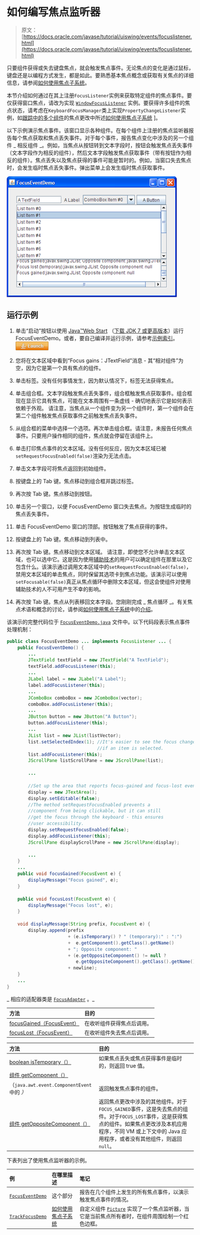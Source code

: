 # 如何编写焦点监听器

> 原文： [https://docs.oracle.com/javase/tutorial/uiswing/events/focuslistener.html](https://docs.oracle.com/javase/tutorial/uiswing/events/focuslistener.html)

只要组件获得或失去键盘焦点，就会触发焦点事件。无论焦点的变化是通过鼠标，键盘还是以编程方式发生，都是如此。要熟悉基本焦点概念或获取有关焦点的详细信息，请参阅[如何使用焦点子系统](../misc/focus.html)。

本节介绍如何通过在其上注册`FocusListener`实例来获取特定组件的焦点事件。要仅获得窗口焦点，请改为实现 [`WindowFocusListener`](windowlistener.html) 实例。要获得许多组件的焦点状态，请考虑在`KeyboardFocusManager`类上实现`PropertyChangeListener`实例，如[跟踪](../misc/focus.html#trackingFocus)[中的多个组件](../misc/focus.html)的焦点更改中所述[如何使用焦点子系统](../misc/focus.html) ]。

以下示例演示焦点事件。该窗口显示各种组件。在每个组件上注册的焦点监听器报告每个焦点获取和焦点丢失事件。对于每个事件，报告焦点变化中涉及的另一个组件 _ 相反组件 _。例如，当焦点从按钮转到文本字段时，按钮会触发焦点丢失事件（文本字段作为相反的组件），然后文本字段触发焦点获取事件（带有按钮作为相反的组件）。焦点丢失以及焦点获得的事件可能是暂时的。例如，当窗口失去焦点时，会发生临时焦点丢失事件。弹出菜单上会发生临时焦点获取事件。

![The Focus Event Window, which demonstrates the events that are fired when the keyboard focus changes.](img/3064bb6d1522bb74bf108e73c394c180.jpg)

## 运行示例

1.  单击“启动”按钮以使用 [Java™Web Start](http://www.oracle.com/technetwork/java/javase/javawebstart/index.html) （[下载 JDK 7 或更高版本](http://www.oracle.com/technetwork/java/javase/downloads/index.html)）运行 FocusEventDemo。或者，要自己编译并运行示例，请参考[示例索引](../examples/events/index.html#FocusEventDemo)。 [![Launches the FocusEventDemo application](img/4707a69a17729d71c56b2bdbbb4cc61c.jpg)](https://docs.oracle.com/javase/tutorialJWS/samples/uiswing/FocusEventDemoProject/FocusEventDemo.jnlp) 

2.  您将在文本区域中看到“Focus gains：JTextField”消息 - 其“相对组件”为空，因为它是第一个具有焦点的组件。
3.  单击标签。没有任何事情发生，因为默认情况下，标签无法获得焦点。
4.  单击组合框。文本字段触发焦点丢失事件，组合框触发焦点获取事件。组合框现在显示它具有焦点，可能在文本周围有一条虚线 - 确切地表示它是如何表示依赖于外观。
    请注意，当焦点从一个组件变为另一个组件时，第一个组件会在第二个组件触发焦点获取事件之前触发焦点丢失事件。
5.  从组合框的菜单中选择一个选项。再次单击组合框。请注意，未报告任何焦点事件。只要用户操作相同的组件，焦点就会停留在该组件上。
6.  单击打印焦点事件的文本区域。没有任何反应，因为文本区域已被`setRequestFocusEnabled(false)`渲染为无法点击。
7.  单击文本字段可将焦点返回到初始组件。
8.  按键盘上的 Tab 键。焦点移动到组合框并跳过标签。
9.  再次按 Tab 键。焦点移动到按钮。
10.  单击另一个窗口，以便 FocusEventDemo 窗口失去焦点。为按钮生成临时的焦点丢失事件。
11.  单击 FocusEventDemo 窗口的顶部。按钮触发了焦点获得的事件。
12.  按键盘上的 Tab 键。焦点移动到列表中。
13.  再次按 Tab 键。焦点移动到文本区域。
    请注意，即使您不允许单击文本区域，也可以选中它。这是因为使用[辅助技术](../misc/access.html)的用户可以确定组件在那里以及它包含什么。该演示通过调用文本区域中的`setRequestFocusEnabled(false)`，禁用文本区域的单击焦点，同时保留其选项卡到焦点功能。该演示可以使用`setFocusable(false)`真正从焦点循环中删除文本区域，但这会使组件对使用辅助技术的人不可用产生不幸的影响。
14.  再次按 Tab 键。焦点从列表移回文本字段。您刚刚完成 _ 焦点循环 _。有关焦点术语和概念的讨论，请参阅[如何使用焦点子系统](../misc/focus.html)中的[介绍](../misc/focus.html#intro)。

该演示的完整代码位于 [`FocusEventDemo.java`](../examples/events/FocusEventDemoProject/src/events/FocusEventDemo.java) 文件中。以下代码段表示焦点事件处理机制：

```java
public class FocusEventDemo ... implements FocusListener ... {
    public FocusEventDemo() {
        ...
        JTextField textField = new JTextField("A TextField");
        textField.addFocusListener(this);
        ...
        JLabel label = new JLabel("A Label");
        label.addFocusListener(this);
        ...
        JComboBox comboBox = new JComboBox(vector);
        comboBox.addFocusListener(this);
        ...
        JButton button = new JButton("A Button");
        button.addFocusListener(this);
        ...
        JList list = new JList(listVector);
        list.setSelectedIndex(1); //It's easier to see the focus change
                                  //if an item is selected.
        list.addFocusListener(this);
        JScrollPane listScrollPane = new JScrollPane(list);

        ...

        //Set up the area that reports focus-gained and focus-lost events.
        display = new JTextArea();
        display.setEditable(false);
        //The method setRequestFocusEnabled prevents a
        //component from being clickable, but it can still
        //get the focus through the keyboard - this ensures
        //user accessibility.
        display.setRequestFocusEnabled(false);
        display.addFocusListener(this);
        JScrollPane displayScrollPane = new JScrollPane(display);

        ...
    }
    ...
    public void focusGained(FocusEvent e) {
        displayMessage("Focus gained", e);
    }

    public void focusLost(FocusEvent e) {
        displayMessage("Focus lost", e);
    }

    void displayMessage(String prefix, FocusEvent e) {
        display.append(prefix
                       + (e.isTemporary() ? " (temporary):" : ":")
                       +  e.getComponent().getClass().getName()
                       + "; Opposite component: " 
                       + (e.getOppositeComponent() != null ?
                          e.getOppositeComponent().getClass().getName() : "null")
                       + newline); 
    }
    ...
}

```

_ 相应的适配器类是 [`FocusAdapter`](https://docs.oracle.com/javase/8/docs/api/java/awt/event/FocusAdapter.html) 。_

| 方法 | 目的 |
| :-- | :-- |
| [focusGained（FocusEvent）](https://docs.oracle.com/javase/8/docs/api/java/awt/event/FocusListener.html#focusGained-java.awt.event.FocusEvent-) | 在收听组件获得焦点后调用。 |
| [focusLost（FocusEvent）](https://docs.oracle.com/javase/8/docs/api/java/awt/event/FocusListener.html#focusLost-java.awt.event.FocusEvent-) | 在收听组件失去焦点后调用。 |

| 方法 | 目的 |
| :-- | :-- |
| [boolean isTemporary（）](https://docs.oracle.com/javase/8/docs/api/java/awt/event/FocusEvent.html#isTemporary--) | 如果焦点丢失或焦点获得事件是临时的，则返回 true 值。 |
| [组件 getComponent（）](https://docs.oracle.com/javase/8/docs/api/java/awt/event/ComponentEvent.html#getComponent--)
（`java.awt.event.ComponentEvent`中的 _）_ | 返回触发焦点事件的组件。 |
| [组件 getOppositeComponent（）](https://docs.oracle.com/javase/8/docs/api/java/awt/event/FocusEvent.html#getOppositeComponent--) | 返回焦点更改中涉及的其他组件。对于`FOCUS_GAINED`事件，这是失去焦点的组件。对于`FOCUS_LOST`事件，这是获得焦点的组件。如果焦点更改涉及本机应用程序，不同 VM 或上下文中的 Java 应用程序，或者没有其他组件，则返回`null`。 |

下表列出了使用焦点监听器的示例。

| 例 | 在哪里描述 | 笔记 |
| :-- | :-- | :-- |
| [`FocusEventDemo`](../examples/events/index.html#FocusEventDemo) | 这个部分 | 报告在几个组件上发生的所有焦点事件，以演示触发焦点事件的情况。 |
| [`TrackFocusDemo`](../examples/misc/index.html#TrackFocusDemo) | [如何使用焦点子系统](../misc/focus.html) | 自定义组件 [`Picture`](../examples/misc/TrackFocusDemoProject/src/misc/Picture.java) 实现了一个焦点监听器，当它是当前焦点所有者时，在组件周围绘制一个红色边框。 |